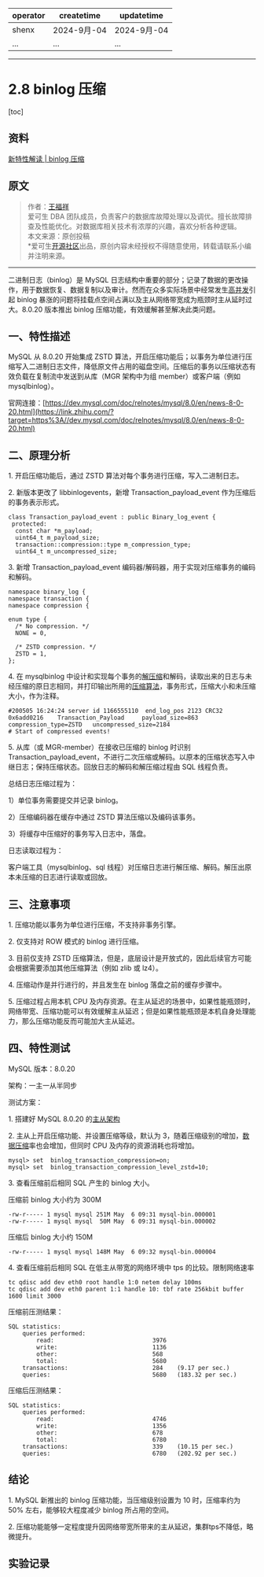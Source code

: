| operator | createtime | updatetime |
| ---- | ---- | ---- |
| shenx | 2024-9月-04 | 2024-9月-04  |
| ... | ... | ... |
---
# 2.8 binlog 压缩

[toc]

## 资料

[新特性解读 | binlog 压缩](https://zhuanlan.zhihu.com/p/142246305#:~:text=8.0.20%20%E7%89%88%E6%9C%AC%E6%8E%A8)

## 原文

> 作者：[王福祥](https://zhida.zhihu.com/search?q=%E7%8E%8B%E7%A6%8F%E7%A5%A5&zhida_source=entity&is_preview=1)  
> 爱可生 DBA 团队成员，负责客户的数据库故障处理以及调优。擅长故障排查及性能优化。对数据库相关技术有浓厚的兴趣，喜欢分析各种逻辑。  
> 本文来源：原创投稿  
> \*爱可生[开源社区](https://zhida.zhihu.com/search?q=%E5%BC%80%E6%BA%90%E7%A4%BE%E5%8C%BA&zhida_source=entity&is_preview=1)出品，原创内容未经授权不得随意使用，转载请联系小编并注明来源。

* * *

二进制日志（binlog）是 MySQL 日志结构中重要的部分；记录了数据的更改操作，用于数据恢复、数据复制以及审计。然而在众多实际场景中经常发生[高并发](https://zhida.zhihu.com/search?q=%E9%AB%98%E5%B9%B6%E5%8F%91&zhida_source=entity&is_preview=1)引起 binlog 暴涨的问题将挂载点空间占满以及主从网络带宽成为瓶颈时主从延时过大。8.0.20 版本推出 binlog 压缩功能，有效缓解甚至解决此类问题。

**一、特性描述**
----------

MySQL 从 8.0.20 开始集成 ZSTD 算法，开启压缩功能后；以事务为单位进行压缩写入二进制日志文件，降低原文件占用的磁盘空间。压缩后的事务以压缩状态有效负载在复制流中发送到从库（MGR 架构中为组 member）或客户端（例如 mysqlbinlog）。

官网连接：[https://dev.mysql.com/doc/relnotes/mysql/8.0/en/news-8-0-20.html](https://link.zhihu.com/?target=https%3A//dev.mysql.com/doc/relnotes/mysql/8.0/en/news-8-0-20.html)

**二、原理分析**
----------

1\. 开启压缩功能后，通过 ZSTD 算法对每个事务进行压缩，写入二进制日志。

2\. 新版本更改了 libbinlogevents，新增 Transaction\_payload\_event 作为压缩后的事务表示形式。

```text
class Transaction_payload_event : public Binary_log_event {
 protected:
  const char *m_payload;
  uint64_t m_payload_size;
  transaction::compression::type m_compression_type;
  uint64_t m_uncompressed_size;
```

3\. 新增 Transaction\_payload\_event 编码器/解码器，用于实现对压缩事务的编码和解码。

```text
namespace binary_log {
namespace transaction {
namespace compression {

enum type {
  /* No compression. */
  NONE = 0,

  /* ZSTD compression. */
  ZSTD = 1,
};
```

4\. 在 mysqlbinlog 中设计和实现每个事务的[解压缩](https://zhida.zhihu.com/search?q=%E8%A7%A3%E5%8E%8B%E7%BC%A9&zhida_source=entity&is_preview=1)和解码，读取出来的日志与未经压缩的原日志相同，并打印输出所用的[压缩算法](https://zhida.zhihu.com/search?q=%E5%8E%8B%E7%BC%A9%E7%AE%97%E6%B3%95&zhida_source=entity&is_preview=1)，事务形式，压缩大小和未压缩大小，作为注释。

```text
#200505 16:24:24 server id 1166555110  end_log_pos 2123 CRC32 0x6add0216    Transaction_Payload     payload_size=863    compression_type=ZSTD   uncompressed_size=2184
# Start of compressed events!
```

5\. 从库（或 MGR-member）在接收已压缩的 binlog 时识别 Transaction\_payload\_event，不进行二次压缩或解码。以原本的压缩状态写入中继日志；保持压缩状态。回放日志的解码和解压缩过程由 SQL 线程负责。

总结日志压缩过程为：

1）单位事务需要提交并记录 binlog。

2）压缩编码器在缓存中通过 ZSTD 算法压缩以及编码该事务。

3）将缓存中压缩好的事务写入日志中，落盘。

日志读取过程为：

客户端工具（mysqlbinlog、sql 线程）对压缩日志进行解压缩、解码。解压出原本未压缩的日志进行读取或回放。

**三、注意事项**
----------

1\. 压缩功能以事务为单位进行压缩，不支持非事务引擎。

2\. 仅支持对 ROW 模式的 binlog 进行压缩。

3\. 目前仅支持 ZSTD 压缩算法，但是，底层设计是开放式的，因此后续官方可能会根据需要添加其他压缩算法（例如 zlib 或 lz4）。

4\. 压缩动作是并行进行的，并且发生在 binlog 落盘之前的缓存步骤中。

5\. 压缩过程占用本机 CPU 及内存资源。在主从延迟的场景中，如果性能瓶颈时，网络带宽、压缩功能可以有效缓解主从延迟；但是如果性能瓶颈是本机自身处理能力，那么压缩功能反而可能加大主从延迟。

**四、特性测试**
----------

MySQL 版本：8.0.20

架构：一主一从半同步

测试方案：

1\. 搭建好 MySQL 8.0.20 的[主从架构](https://zhida.zhihu.com/search?q=%E4%B8%BB%E4%BB%8E%E6%9E%B6%E6%9E%84&zhida_source=entity&is_preview=1)

2\. 主从上开启压缩功能、并设置压缩等级，默认为 3，随着压缩级别的增加，[数据压缩](https://zhida.zhihu.com/search?q=%E6%95%B0%E6%8D%AE%E5%8E%8B%E7%BC%A9&zhida_source=entity&is_preview=1)率也会增加，但同时 CPU 及内存的资源消耗也将增加。

```text
mysql> set  binlog_transaction_compression=on;
mysql> set  binlog_transaction_compression_level_zstd=10;
```

3\. 查看压缩前后相同 SQL 产生的 binlog 大小。

压缩前 binlog 大小约为 300M

```text
-rw-r----- 1 mysql mysql 251M May  6 09:31 mysql-bin.000001
-rw-r----- 1 mysql mysql  50M May  6 09:31 mysql-bin.000002
```

压缩后 binlog 大小约 150M

```text
-rw-r----- 1 mysql mysql 148M May  6 09:32 mysql-bin.000004
```

4\. 查看压缩前后相同 SQL 在低主从带宽的网络环境中 tps 的比较。限制网络速率

```text
tc qdisc add dev eth0 root handle 1:0 netem delay 100ms
tc qdisc add dev eth0 parent 1:1 handle 10: tbf rate 256kbit buffer 1600 limit 3000
```

压缩前压测结果：

```text
SQL statistics:
    queries performed:
        read:                            3976
        write:                           1136
        other:                           568
        total:                           5680
    transactions:                        284    (9.17 per sec.)
    queries:                             5680   (183.32 per sec.)
```

压缩后压测结果：

```text
SQL statistics:
    queries performed:
        read:                            4746
        write:                           1356
        other:                           678
        total:                           6780
    transactions:                        339    (10.15 per sec.)
    queries:                             6780   (202.92 per sec.)
```

**结论**
------

1\. MySQL 新推出的 binlog 压缩功能，当压缩级别设置为 10 时，压缩率约为 50% 左右，能够较大程度减少 binlog 所占用的空间。

2\. 压缩功能能够一定程度提升因网络带宽所带来的主从延迟，集群tps不降低，略微提升。

## 实验记录